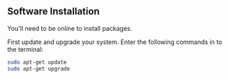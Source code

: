 ## Software Installation

You'll need to be online to install packages.

First update and upgrade your system. Enter the following commands in to the terminal:

```bash
sudo apt-get update
sudo apt-get upgrade
```
